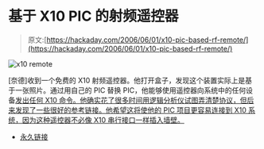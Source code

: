 # 基于 X10 PIC 的射频遥控器

> 原文:[https://hackaday.com/2006/06/01/x10-pic-based-rf-remote/](https://hackaday.com/2006/06/01/x10-pic-based-rf-remote/)

![x10 remote](../Images/abdab77eadfac9a87228772d5f795793.png)

[奈德]收到一个免费的 X10 射频遥控器。他打开盒子，发现这个装置实际上是基于一张照片。通过用自己的 PIC 替换 PIC，他能够使用遥控器向系统中的任何设备[发出任何 X10 命令。他确实花了很多时间用逻辑分析仪试图弄清楚协议，但后来发现了一些很好的参考链接。他希望这将使他的 PIC 项目更容易连接到 X10 系统，因为这种遥控器不必像 X10 串行接口一样插入墙壁。](http://camelspit.org/modified-x10-rf-transmitter/)

*   [永久链接](http://camelspit.org/modified-x10-rf-transmitter/)